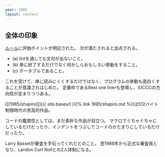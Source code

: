 ```yaml
---
year: 1985
layout: contest
---
```

## 全体の印象

[ルール](https://www.ioccc.org/1985/rules)に評価ポイントが明記された。
次が満たされると加点される。

* (a) lintを通しても文句が出ないこと。
* (b) 単に終了するだけでなく何かしらおもしろい挙動をすること。
* (c) ポータブルであること。

これを受けて、単に読みにくくするだけではなく、プログラムの挙動も面白くすることが意識されはじめた。
定番枠であるBest one linerも登場し、IOCCCの方向性が定まりつつある。

[[[1985/shapiro]]]({{ site.baseurl }}{% link 1985/shapiro.md %})は512バイト制限時代の至高的作品。

コードの鑑賞性としては、まだ素朴な作品が目立つ。
マクロでぐちゃぐちゃにしているだけだったり、インデントをつぶしてコードのかたまりにしているだけだったり。

Larry Basselが審査を手伝ってくれたとのこと。
翌1986年から正式な審査員となり、Landon Curt Nollとの2人体制になる。

